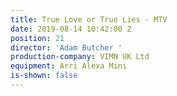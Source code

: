 ```yaml
---
title: True Love or True Lies - MTV
date: 2019-08-14 10:42:00 Z
position: 21
director: 'Adam Butcher '
production-company: VIMN UK Ltd
equipment: Arri Alexa Mini
is-shown: false
---
```



